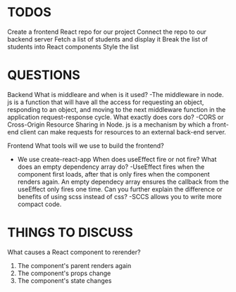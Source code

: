 # TODOS
Create a frontend React repo for our project
Connect the repo to our backend server
Fetch a list of students and display it
Break the list of students into React components
Style the list

# QUESTIONS
Backend
What is middleare and when is it used?
-The middleware in node. js is a function that will have all the access for requesting an object, responding to an object, and moving to the next middleware function in the application request-response cycle.
What exactly does cors do?
-CORS or Cross-Origin Resource Sharing in Node. js is a mechanism by which a front-end client can make requests for resources to an external back-end server.

Frontend 
What tools will we use to build the frontend?
- We use create-react-app
When does useEffect fire or not fire? What does an empty dependency array do?
-UseEffect fires when the component first loads, after that is only fires when the component renders again. An empty dependecy array ensures the callback from the useEffect only fires one time. 
Can you further explain the difference or benefits of using scss instead of css?
-SCCS allows you to write more compact code.

# THINGS TO DISCUSS
What causes a React component to rerender?
1. The component's parent renders again
2. The component's props change
3. The component's state changes